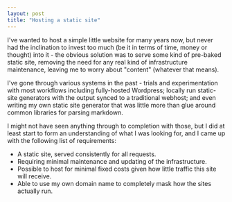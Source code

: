 ```yaml
---
layout: post
title: "Hosting a static site"
---
```


I've wanted to host a simple little website for many years now, but never had the inclination to invest too much (be
it in terms of time, money or thought) into it - the obvious solution was to serve some kind of pre-baked static site,
removing the need for any real kind of infrastructure maintenance, leaving me to worry about "content" (whatever that
means).

I've gone through various systems in the past - trials and experimentation with most workflows including fully-hosted
Wordpress; locally run static-site generators with the output synced to a traditional webhost; and even writing my own
static site generator that was little more than glue around common libraries for parsing markdown.

I might not have seen anything through to completion with those, but I did at least start to form an understanding of
what I was looking for, and I came up with the following list of requirements:

- A static site, served consistently for all requests.
- Requiring minimal maintenance and updating of the infrastructure.
- Possible to host for minimal fixed costs given how little traffic this site will receive.
- Able to use my own domain name to completely mask how the sites actually run.
